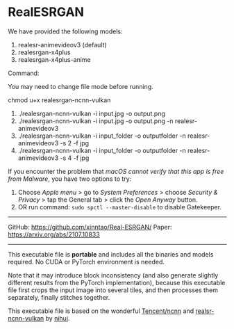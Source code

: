 # RealESRGAN

We have provided the following models:

1. realesr-animevideov3 (default)
2. realesrgan-x4plus
3. realesrgan-x4plus-anime

Command:

You may need to change file mode before running.

chmod u+x realesrgan-ncnn-vulkan

1. ./realesrgan-ncnn-vulkan -i input.jpg -o output.png
2. ./realesrgan-ncnn-vulkan -i input.jpg -o output.png -n realesr-animevideov3
3. ./realesrgan-ncnn-vulkan -i input_folder -o outputfolder -n realesr-animevideov3 -s 2 -f jpg
4. ./realesrgan-ncnn-vulkan -i input_folder -o outputfolder -n realesr-animevideov3 -s 4 -f jpg

If you encounter the problem that *macOS cannot verify that this app is free from Malware*, you have two options to try:

1. Choose *Apple menu* > go to *System Preferences* > choose *Security & Privacy* > tap the General tab > click the *Open Anyway* button.
2. OR run command:  `sudo spctl --master-disable`  to disable Gatekeeper.

------------------------

GitHub: https://github.com/xinntao/Real-ESRGAN/
Paper: https://arxiv.org/abs/2107.10833

------------------------

This executable file is **portable** and includes all the binaries and models required. No CUDA or PyTorch environment is needed.

Note that it may introduce block inconsistency (and also generate slightly different results from the PyTorch implementation), because this executable file first crops the input image into several tiles, and then processes them separately, finally stitches together.

This executable file is based on the wonderful [Tencent/ncnn](https://github.com/Tencent/ncnn) and [realsr-ncnn-vulkan](https://github.com/nihui/realsr-ncnn-vulkan) by [nihui](https://github.com/nihui).
